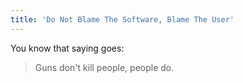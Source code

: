 ```yaml
---
title: 'Do Not Blame The Software, Blame The User'
---
```


You know that saying goes:
> Guns don't kill people, people do.
